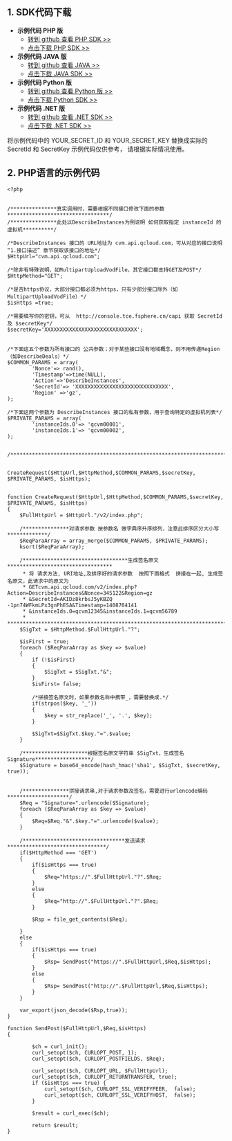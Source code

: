 ## 1. SDK代码下载

- **示例代码 PHP 版**
	- [转到 github 查看 PHP SDK >>](https://github.com/QcloudApi/qcloudapi-sdk-php)
	- [点击下载 PHP SDK >>](http://imgcache.tce.fsphere.cn/image/mc.qcloudimg.com/static/archive/cd1857b4d9a9aeb0179e72a59f235c41/qcloudapi-sdk-php-master.zip)
- **示例代码 JAVA 版**
	- [转到 github 查看 JAVA >>](https://github.com/QcloudApi/qcloudapi-sdk-java)
	- [点击下载 JAVA SDK >>](http://imgcache.tce.fsphere.cn/image/mc.qcloudimg.com/static/archive/72dbc1a82ad8e18dead2e6dc07acd5d7/qcloudapi-sdk-java-master.zip)
- **示例代码 Python 版**
	- [转到 github 查看 Python 版 >>](https://github.com/QcloudApi/qcloudapi-sdk-python)
	- [点击下载 Python SDK >>](http://imgcache.tce.fsphere.cn/image/mc.qcloudimg.com/static/archive/b61ee1ce734e7437530304152c20ee14/qcloudapi-sdk-python-master.zip)
- **示例代码 .NET 版**
	- [转到 github 查看 .NET SDK >>](https://github.com/QcloudApi/qcloudapi-sdk-dotnet)
	- [点击下载 .NET SDK >>](http://imgcache.tce.fsphere.cn/image/mc.qcloudimg.com/static/archive/b55098d83c78db530c53fb10f44c3fef/qcloudapi-sdk-dotnet-master.zip)

将示例代码中的 YOUR_SECRET_ID 和 YOUR_SECRET_KEY 替换成实际的 SecretId 和 SecretKey 
示例代码仅供参考， 请根据实际情况使用。

## 2. PHP语言的示例代码

```
<?php


/***************真实调用时，需要根据不同接口修改下面的参数*********************************/
/***************此处以DescribeInstances为例说明 如何获取指定 instanceId 的虚拟机**********/

/*DescribeInstances 接口的 URL地址为 cvm.api.qcloud.com，可从对应的接口说明 “1.接口描述” 章节获取该接口的地址*/
$HttpUrl="cvm.api.qcloud.com";

/*除非有特殊说明，如MultipartUploadVodFile，其它接口都支持GET及POST*/
$HttpMethod="GET"; 

/*是否https协议，大部分接口都必须为https，只有少部分接口除外（如MultipartUploadVodFile）*/
$isHttps =true;

/*需要填写你的密钥，可从  http://console.tce.fsphere.cn/capi 获取 SecretId 及 $secretKey*/
$secretKey='XXXXXXXXXXXXXXXXXXXXXXXXXXXXXX';


/*下面这五个参数为所有接口的 公共参数；对于某些接口没有地域概念，则不用传递Region（如DescribeDeals）*/
$COMMON_PARAMS = array(
        'Nonce'=> rand(),
        'Timestamp'=>time(NULL),
        'Action'=>'DescribeInstances',
        'SecretId'=> 'XXXXXXXXXXXXXXXXXXXXXXXXXXXXXX',
        'Region' =>'gz',
);

/*下面这两个参数为 DescribeInstances 接口的私有参数，用于查询特定的虚拟机列表*/
$PRIVATE_PARAMS = array(
        'instanceIds.0'=> 'qcvm00001',
        'instanceIds.1'=> 'qcvm00002',
);


/***********************************************************************************/


CreateRequest($HttpUrl,$HttpMethod,$COMMON_PARAMS,$secretKey, $PRIVATE_PARAMS, $isHttps);


function CreateRequest($HttpUrl,$HttpMethod,$COMMON_PARAMS,$secretKey, $PRIVATE_PARAMS, $isHttps)
{
    $FullHttpUrl = $HttpUrl."/v2/index.php";
    
    /***************对请求参数 按参数名 做字典序升序排列，注意此排序区分大小写*************/
    $ReqParaArray = array_merge($COMMON_PARAMS, $PRIVATE_PARAMS);
    ksort($ReqParaArray);
    
    /**********************************生成签名原文**********************************
     * 将 请求方法, URI地址,及排序好的请求参数  按照下面格式  拼接在一起, 生成签名原文，此请求中的原文为 
     * GETcvm.api.qcloud.com/v2/index.php?Action=DescribeInstances&Nonce=345122&Region=gz
     * &SecretId=AKIDz8krbsJ5yKBZQ	·1pn74WFkmLPx3gnPhESA&Timestamp=1408704141
     * &instanceIds.0=qcvm12345&instanceIds.1=qcvm56789
     * ****************************************************************************/
    $SigTxt = $HttpMethod.$FullHttpUrl."?";
    
    $isFirst = true;
    foreach ($ReqParaArray as $key => $value)
    {
        if (!$isFirst) 
        { 
            $SigTxt = $SigTxt."&";
        }
        $isFirst= false;
        
        /*拼接签名原文时，如果参数名称中携带_，需要替换成.*/
        if(strpos($key, '_'))
        {
            $key = str_replace('_', '.', $key);
        }
        
        $SigTxt=$SigTxt.$key."=".$value;
    }
    
    /*********************根据签名原文字符串 $SigTxt，生成签名 Signature******************/
    $Signature = base64_encode(hash_hmac('sha1', $SigTxt, $secretKey, true));

    
    /***************拼接请求串,对于请求参数及签名，需要进行urlencode编码********************/
    $Req = "Signature=".urlencode($Signature);
    foreach ($ReqParaArray as $key => $value)
    {
        $Req=$Req."&".$key."=".urlencode($value);
    }
    
    /*********************************发送请求********************************/
    if($HttpMethod === 'GET')
    {
        if($isHttps === true)
        {
            $Req="https://".$FullHttpUrl."?".$Req;
        }
        else
        {
            $Req="http://".$FullHttpUrl."?".$Req;
        }
        
        $Rsp = file_get_contents($Req);
        
    }
    else
    {
        if($isHttps === true)
        {
        	$Rsp= SendPost("https://".$FullHttpUrl,$Req,$isHttps);
        }
        else
        {
        	$Rsp= SendPost("http://".$FullHttpUrl,$Req,$isHttps);
        }
    }
    
    var_export(json_decode($Rsp,true));
}

function SendPost($FullHttpUrl,$Req,$isHttps)
{
	
        $ch = curl_init();
        curl_setopt($ch, CURLOPT_POST, 1);
        curl_setopt($ch, CURLOPT_POSTFIELDS, $Req);
        
        curl_setopt($ch, CURLOPT_URL, $FullHttpUrl);
        curl_setopt($ch, CURLOPT_RETURNTRANSFER, true);
        if ($isHttps === true) {
            curl_setopt($ch, CURLOPT_SSL_VERIFYPEER,  false);
            curl_setopt($ch, CURLOPT_SSL_VERIFYHOST,  false);
        }
        
        $result = curl_exec($ch);
        
        return $result;
}
```
